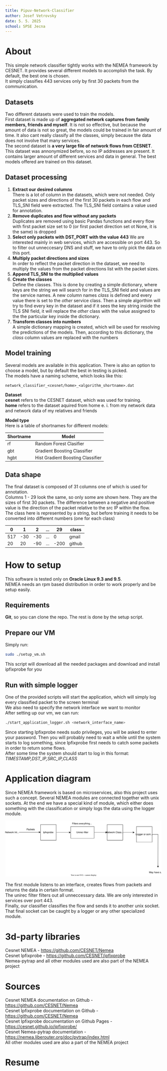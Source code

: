 ```yaml
---
title: Pipuv-Network-Classifier
author: Josef Vetrovsky
date: 5. 5. 2025
school: SPSE Jecna
---
```


# About

This simple network classifier tightly works with the NEMEA framework by CESNET. It provides several different models to accomplish the task. By default, the best one is chosen.           
It simply classifies 443 services only by first 30 packets from the communication.

## Datasets

Two different datasets were used to train the models.           
First dataset is made up of **aggregated network captures from family members, friends and myself**. It is not so effective, but because the amount of data is not so great, the models could be trained in fair amount of time. It also cant really classify all the classes, simply because the data does not involve that many services.             
The second dataset is **a very large file of network flows from CESNET**. This dataset was annonymized before, so no IP addresses are present. It contains larger amount of different services and data in general. The best models offered are trained on this dataset.

## Dataset processing

1. **Extract our desired columns**      
    There is a lot of column in the datasets, which were not needed. Only packet sizes and directions of the first 30 packets in each flow and TLS_SNI field were extracted. The TLS_SNI field contains a value used for annotation.
2. **Remove duplicates and flow without any packets**           
    Duplicates are removed using basic Pandas functions and every flow with first packet size set to 0 (or first packet direction set ot None, it is the same) is dropped
3. **Select only packets with DST_PORT with the value 443**
    We are interested mainly in web services, which are accessible on port 443. So to filter out unneccesary DNS and stuff, we have to only pick the data on this port.
4. **Multiply packet directions and sizes**           
    In order to reflect the packet direction in the dataset, we need to multiply the values from the packet directions list with the packet sizes.
5. **Append TLS_SNI to the multiplied values**
6. **Create the classes**           
    Define the classes. This is done by creating a simple dictionary, where keys are the string we will search for in the TLS_SNI field and values are the service names. A new column names *class* is defined and every value there is set to the *other* service class. Then a simple algorthim will try to find every key in the dataset and if it sees the key string inside the TLS SNI field, it will replace the *other* class with the value assigned to the the particular key inside the dictionary.         
7. **Transform classes into numbers**           
    A simple dictionary mapping is created, which will be used for resolving the predictions of the models. Then, according to this dictionary, the *class* column values are replaced with the numbers

## Model training

Several models are available in this application. There is also an option to choose a model, but by default the best in testing is picked.          
The models have a naming scheme, which looks like this:

    network_classifier_<cesnet/home>_<algorithm_shortname>.dat

**Dataset**     
**cesnet** refers to the CESNET dataset, which was used for training.           
**home** refers to the dataset aquired from home e. i. from my network data and network data of my relatives and friends

**Model type**      
Here is a table of shortnames for different models:

| Shortname | Model |
|-----------|-------|
| rf        | Random Forest Clasifier |
| gbt       | Gradient Boosting Classifier |
| hgbt      | Hist Gradient Boosting Classifier |

## Data shape

The final dataset is composed of 31 columns one of which is used for annotation.            
Columns 1 - 29 look the same, so only some are shown here. They are the sizes of first 30 packets. The difference between a negative and positive value is the direction of the packet relative to the src IP within the flow.          
The class here is represented by a string, but before training it needs to be converted into different numbers (one for each class)

| 0 | 1 | 2 | ... | 29 | class |
|---|---|---|-----|----|-------|
|517|-30|-30| ... |0   | gmail |
|20 |20 |-90| ... |-200| github|

# How to setup

This software is tested only on **Oracle Linux 9.3 and 9.5**.     
NEMEA needs an rpm based distribution in order to work properly and be setup easily.

## Requirements

**Git**, so you can clone the repo. The rest is done by the setup script.

## Prepare our VM

Simply run:

```Bash
sudo ./setup_vm.sh
```

This script will download all the needed packages and download and install ipfixprobe for you

## Run with simple logger

One of the provided scripts will start the application, which will simply log every classified packet to the screen terminal        
We also need to specify the network interface we want to monitor             
After setting up our vm, we can run:

```Bash
./start_application_logger.sh <network_interface_name>
```

Since starting Ipfixprobe needs sudo privileges, you will be asked to enter your password. Then you will probably need to wait a while until the system starts to log something, since Ipfixprobe first needs to catch some packets in order to return some flows.              
After some time the system should start to log in this format: *TIMESTAMP,DST_IP,SRC_IP,CLASS*

# Application diagram

Since NEMEA framework is based on microservices, also this project uses such a concept. Several NEMEA modules are connected together with unix sockets. At the end we have a special kind of module, which either does something with the classification or simply logs the data using the logger module.

![Diagram](omega_picture.svg)

The first module listens to an interface, creates flows from packets and returns the data in certain format.            
The unirec filter filters out all unneccessary data. We are only interested in services over port 443.           
Finally, our classifier classifies the flow and sends it to another unix socket.             
That final socket can be caught by a logger or any other specialized module.

# 3d-party libraries

Cesnet NEMEA - https://github.com/CESNET/Nemea              
Cesnet Ipfixprobe - https://github.com/CESNET/ipfixprobe                
Nemea-pytrap and all other modules used are also part of the NEMEA project

# Sources

Cesnet NEMEA documentation on Github - https://github.com/CESNET/Nemea          
Cesnet Ipfixprobe documentation on Github - https://github.com/CESNET/Nemea                
Cesnet Ipfixprobe documentation on Github Pages - https://cesnet.github.io/ipfixprobe/          
Cesnet Nemea-pytrap documentation - https://nemea.liberouter.org/doc/pytrap/index.html          
All other modules used are also a part of the NEMEA project       

# Resume
